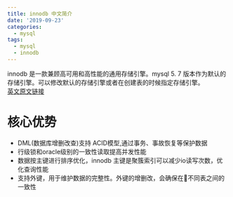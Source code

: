 ```yaml
---
title: innodb 中文简介
date: '2019-09-23'
categories:
  - mysql
tags:
  - mysql
  - innodb
---
```



innodb 是一款兼顾高可用和高性能的通用存储引擎。mysql 5.
7 版本作为默认的存储引擎。可以修改默认的存储引擎或者在创建表的时候指定存储引擎。  
[英文原文链接](https://dev.mysql.com/doc/refman/5.7/en/innodb-introduction.html)

# 核心优势
 - DML(数据库增删改查)支持 ACID模型,通过事务、事故恢复等保护数据
 - 行级锁和oracle级别的一致性读取提高并发性能
 - 数据按主键进行排序优化，innodb 主键是聚簇索引可以减少io读写次数，优化查询性能
 - 支持外键，用于维护数据的完整性。外键的增删改，会确保在不同表之间的一致性
